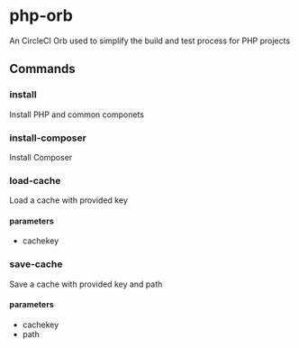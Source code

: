 # php-orb
An CircleCI Orb used to simplify the build and test process for PHP projects

## Commands

### install
Install PHP and common componets

### install-composer
Install Composer

### load-cache
Load a cache with provided key
#### parameters
- cachekey

### save-cache
Save a cache with provided key and path
#### parameters
- cachekey
- path